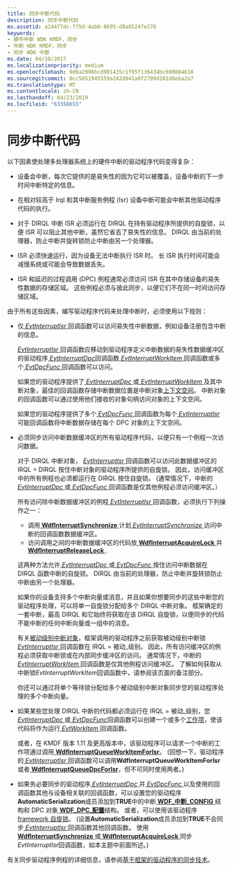 ```yaml
---
title: 同步中断代码
description: 同步中断代码
ms.assetid: a24477dc-f75d-4ab6-8695-d8a85247e276
keywords:
- 硬件中断 WDK KMDF，同步
- 中断 WDK KMDF，同步
- 同步 WDK 中断
ms.date: 04/20/2017
ms.localizationpriority: medium
ms.openlocfilehash: 9d6a2996bcd901435c1f95f136434bc690884618
ms.sourcegitcommit: 0cc5051945559a242d941a6f2799d161d8eba2a7
ms.translationtype: MT
ms.contentlocale: zh-CN
ms.lasthandoff: 04/23/2019
ms.locfileid: "63350655"
---
```

# <a name="synchronizing-interrupt-code"></a>同步中断代码


以下因素使处理多处理器系统上的硬件中断的驱动程序代码变得复杂：

-   设备会中断，每次它提供的是易失性的因为它可以被覆盖，设备中断的下一步时间中断特定的信息。

-   在相对较高于 Irql 和其中断服务例程 (Isr) 设备中断可能会中断其他驱动程序代码的执行。

-   对于 DIRQL 中断 ISR 必须运行在 DIRQL 在持有驱动程序所提供的自旋锁，以便 ISR 可以阻止其他中断，虽然它省去了易失性的信息。 DIRQL 由当前的处理器，防止中断并旋转锁防止中断由另一个处理器。

-   ISR 必须快速运行，因为设备无法中断执行 ISR 时。 长 ISR 执行时间可能会减慢系统或可能会导致数据丢失。

-   ISR 和延迟的过程调用 (DPC) 例程通常必须访问 ISR 在其中存储设备的易失性数据的存储区域。 这些例程必须与彼此同步，以便它们不在同一时间访问存储区域。

由于所有这些因素，编写驱动程序代码来处理中断时，必须使用以下规则：

-   仅[ *EvtInterruptIsr* ](https://msdn.microsoft.com/library/windows/hardware/ff541735)回调函数可以访问易失性中断数据，例如设备注册包含中断的信息。

    [ *EvtInterruptIsr* ](https://msdn.microsoft.com/library/windows/hardware/ff541735)回调函数应移动到驱动程序定义中断数据的易失性数据缓冲区的驱动程序[ *EvtInterruptDpc*](https://msdn.microsoft.com/library/windows/hardware/ff541721)回调函数[ *EvtInterruptWorkItem* ](https://msdn.microsoft.com/library/windows/hardware/hh406422)回调函数或多个[ *EvtDpcFunc* ](https://msdn.microsoft.com/library/windows/hardware/ff541683)回调函数可以访问。

    如果您的驱动程序提供了[ *EvtInterruptDpc* ](https://msdn.microsoft.com/library/windows/hardware/ff541721)或[ *EvtInterruptWorkItem* ](https://msdn.microsoft.com/library/windows/hardware/hh406422)及其中断对象，最佳的回调函数存储中断数据位置是中断对象[上下文空间](framework-object-context-space.md)。 中断对象的回调函数可以通过使用他们接收的对象句柄访问对象的上下文空间。

    如果您的驱动程序提供了多个[ *EvtDpcFunc* ](https://msdn.microsoft.com/library/windows/hardware/ff541683)回调函数为每个[ *EvtInterruptIsr* ](https://msdn.microsoft.com/library/windows/hardware/ff541735)可能回调函数将中断数据存储在每个 DPC 对象的上下文空间。

-   必须同步访问中断数据缓冲区的所有驱动程序代码，以便只有一个例程一次访问数据。

    对于 DIRQL 中断对象， [ *EvtInterruptIsr* ](https://msdn.microsoft.com/library/windows/hardware/ff541735)回调函数可以访问此数据缓冲区的 IRQL = DIRQL 按住中断对象的驱动程序所提供的自旋锁。 因此，访问缓冲区中的所有例程也必须都运行在 DIRQL 按住自旋锁。 (通常情况下，中断的[ *EvtInterruptDpc* ](https://msdn.microsoft.com/library/windows/hardware/ff541721)或[ *EvtDpcFunc* ](https://msdn.microsoft.com/library/windows/hardware/ff541683)回调函数是仅其他例程必须访问缓冲区。）

    所有访问除中断数据缓冲区的例程[ *EvtInterruptIsr* ](https://msdn.microsoft.com/library/windows/hardware/ff541735)回调函数，必须执行下列操作之一：

    -   调用[ **WdfInterruptSynchronize** ](https://msdn.microsoft.com/library/windows/hardware/ff547389)计划[ *EvtInterruptSynchronize* ](https://msdn.microsoft.com/library/windows/hardware/ff541742)访问中断的回调函数数据缓冲区。
    -   访问调用之间的中断数据缓冲区的代码放[ **WdfInterruptAcquireLock** ](https://msdn.microsoft.com/library/windows/hardware/ff547340)并[ **WdfInterruptReleaseLock** ](https://msdn.microsoft.com/library/windows/hardware/ff547376).

    这两种方法允许[ *EvtInterruptDpc* ](https://msdn.microsoft.com/library/windows/hardware/ff541721)或[ *EvtDpcFunc* ](https://msdn.microsoft.com/library/windows/hardware/ff541683)按住访问中断数据在 DIRQL 函数中断的自旋锁。 DIRQL 由当前的处理器，防止中断并旋转锁防止中断由另一个处理器。

    如果你的设备支持多个中断向量或消息，并且如果你想要同步的这些中断您的驱动程序处理，可以将单一自旋锁分配给多个 DIRQL 中断对象。 框架确定的一套中断，最高 DIRQL 和它始终将获取在该 DIRQL 自旋锁，以便同步的代码不能中断的任何中断向量或一组中的消息。

    有关[被动级别中断对象](supporting-passive-level-interrupts.md)，框架调用的驱动程序之前获取被动级别中断锁[ *EvtInterruptIsr* ](https://msdn.microsoft.com/library/windows/hardware/ff541735)回调函数在 IRQL = 被动\_级别。 因此，所有访问缓冲区的例程必须获取中断锁或在内部同步缓冲区的访问。 通常情况下，中断的[ *EvtInterruptWorkItem* ](https://msdn.microsoft.com/library/windows/hardware/hh406422)回调函数是仅其他例程访问缓冲区。 了解如何获取从中断锁*EvtInterruptWorkItem*回调函数中，请参阅该页面的备注部分。

    你还可以通过将单个等待锁分配给多个被动级别中断对象同步您的驱动程序处理的多个中断向量。

-   如果某些您处理 DIRQL 中断的代码都必须运行在 IRQL = 被动\_级别，您[ *EvtInterruptDpc* ](https://msdn.microsoft.com/library/windows/hardware/ff541721)或[ *EvtDpcFunc*](https://msdn.microsoft.com/library/windows/hardware/ff541683)回调函数可以创建一个或多个[工作项](using-framework-work-items.md)，使该代码将作为运行[ *EvtWorkItem* ](https://msdn.microsoft.com/library/windows/hardware/ff541859)回调函数。

    或者，在 KMDF 版本 1.11 及更高版本中，该驱动程序可以请求一个中断的工作项通过调用[ **WdfInterruptQueueWorkItemForIsr**](https://msdn.microsoft.com/library/windows/hardware/hh439270)。 (回想一下，驱动程序的[ *EvtInterruptIsr* ](https://msdn.microsoft.com/library/windows/hardware/ff541735)回调函数可以调用**WdfInterruptQueueWorkItemForIsr**或者[ **WdfInterruptQueueDpcForIsr**](https://msdn.microsoft.com/library/windows/hardware/ff547371)，但不可同时使用两者。)

-   如果务必要同步的驱动程序[ *EvtInterruptDpc* ](https://msdn.microsoft.com/library/windows/hardware/ff541721)并[ *EvtDpcFunc* ](https://msdn.microsoft.com/library/windows/hardware/ff541683)以及使用的回调函数其他与设备相关联的回调函数，可以设置您的驱动程序**AutomaticSerialization**成员添加到**TRUE**中的中断[ **WDF\_中断\_CONFIG** ](https://msdn.microsoft.com/library/windows/hardware/ff552347)结构和 DPC 对象[ **WDF\_DPC\_配置**](https://msdn.microsoft.com/library/windows/hardware/ff551296)结构。 或者，可以使用该驱动程序[framework 自旋锁](using-framework-locks.md#framework-spin-locks)。 (设置**AutomaticSerialization**成员添加到**TRUE**不会同步[ *EvtInterruptIsr* ](https://msdn.microsoft.com/library/windows/hardware/ff541735)回调函数其他回调函数。 使用[ **WdfInterruptSynchronize** ](https://msdn.microsoft.com/library/windows/hardware/ff547389)或[ **WdfInterruptAcquireLock** ](https://msdn.microsoft.com/library/windows/hardware/ff547340)同步*EvtInterruptIsr*回调函数，如本主题中前面所述。)

有关同步驱动程序例程的详细信息，请参阅[基于框架的驱动程序的同步技术](synchronization-techniques-for-wdf-drivers.md)。

 

 





